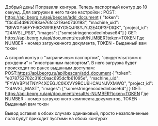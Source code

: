 Добрый день!
Поправили контура. Теперь паспортный контур до 10 секунд. Для загрузки в него такие настройки :
POST: https://api.beorg.ru/api/bescan/add_document
{
  "token": "f4c454d962093ae76fcc219ae07d0193", 
  "machine_uid": "B9WXY56FYF6CKWRKEMYG5QJR8YJYJ2E4OP3FDIQK",
  "project_id": "24AVSL_PSS",
  "images": ["somestringencodedinbase64"]
}
GET: https://api.beorg.ru/api/document/result/NUMBER?token=TOKEN
Где NUMBER - номер загруженного документа, TOKEN - Выданный вам токен 

А второй контур с "заграничным паспортом", "свидетельством о рождении" и "иностранным паспортом". 
В него загрузка будет происходит по ранее выданным доступам:
POST:https://api.beorg.ru/api/bescan/add_document
{
  "token": "e078752702c316c0aac695dcfb61095e", 
  "machine_uid": "FYWVBP14TNYP4XCEGJC0KXVY9RCU6HCAUNJVXMWQ",
  "project_id": "24AVSL_MAST",
  "images": ["somestringencodedinbase64"]
}
GET: https://api.beorg.ru/api/document/result/s-NUMBER?token=TOKEN
Где NUMBER - номер загруженного комплекта документов, TOKEN - Выданный вам токен 

Вывод оставил в обоих случаях одинаковый, просто незаполненные поля будут приходит пустыми на обоих контурах